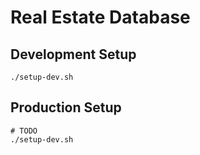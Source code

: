 # Real Estate Database

## Development Setup
```
./setup-dev.sh
```

## Production Setup
```
# TODO
./setup-dev.sh
```
